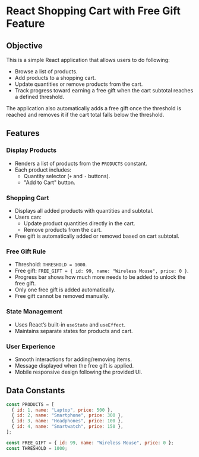 # React Shopping Cart with Free Gift Feature

## Objective

This is a simple React application that allows users to do following:

- Browse a list of products.
- Add products to a shopping cart.
- Update quantities or remove products from the cart.
- Track progress toward earning a free gift when the cart subtotal reaches a defined threshold.

The application also automatically adds a free gift once the threshold is reached and removes it if the cart total falls below the threshold.

## Features

### Display Products

- Renders a list of products from the `PRODUCTS` constant.
- Each product includes:
  - Quantity selector (`+` and `-` buttons).
  - "Add to Cart" button.

### Shopping Cart

- Displays all added products with quantities and subtotal.
- Users can:
  - Update product quantities directly in the cart.
  - Remove products from the cart.
- Free gift is automatically added or removed based on cart subtotal.

### Free Gift Rule

- Threshold: `THRESHOLD = 1000`.
- Free gift: `FREE_GIFT = { id: 99, name: "Wireless Mouse", price: 0 }`.
- Progress bar shows how much more needs to be added to unlock the free gift.
- Only one free gift is added automatically.
- Free gift cannot be removed manually.

### State Management

- Uses React’s built-in `useState` and `useEffect`.
- Maintains separate states for products and cart.

### User Experience

- Smooth interactions for adding/removing items.
- Message displayed when the free gift is applied.
- Mobile responsive design following the provided UI.

## Data Constants

```javascript
const PRODUCTS = [
  { id: 1, name: "Laptop", price: 500 },
  { id: 2, name: "Smartphone", price: 300 },
  { id: 3, name: "Headphones", price: 100 },
  { id: 4, name: "Smartwatch", price: 150 },
];

const FREE_GIFT = { id: 99, name: "Wireless Mouse", price: 0 };
const THRESHOLD = 1000;
```
